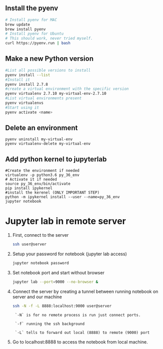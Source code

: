 ## Install the pyenv
```bash
# Install pyenv for MAC
brew update
brew install pyenv
# Install pyenv for Ubuntu
# This should work, never tried myself.
curl https://pyenv.run | bash
```

##  Make a new Python version
```bash
#List all possible versions to install
pyenv install --list
#Install it
pyenv install 2.7.8
#create a virtual environment with the specific version
pyenv virtualenv 2.7.10 my-virtual-env-2.7.10
#List virtual environments present
pyenv virtualenvs
#Start using it
pyenv activate <name>
```

##  Delete an environment
```
pyenv uninstall my-virtual-env
pyenv virtualenv-delete my-virtual-env
```

##  Add python kernel to jupyterlab
```
#Create the environment if needed
virtualenv -p python3.6 py_36_env
# Activate it if needed
source py_36_env/bin/activate
pip install ipykernel
#install the kerenel (ONLY IMPORTANT STEP)
python -m ipykernel install --user --name=py_36_env
jupyter notebook
```

#  Jupyter lab in remote server

1. First, connect to the server
    ```bash
    ssh user@server
    ```
2. Setup your password for notebook (jupyter lab access)
    ```bash
    jupyter notebook password
    ```

3. Set notebook port and start without browser
    ```bash
    jupyter lab --port=9000 --no-browser &
    ```

4. Connect the server by creating a tunnel between running notebook on server and our machine
    ```bash
    ssh -N -f -L 8888:localhost:9000 user@server
    ```
        `-N` is for no remote process is run just connect ports.

        `-f` running the ssh background

        `-L` tells to forward out local (8888) to remote (9000) port

5. Go to localhost:8888 to access the notebook from local machine.
